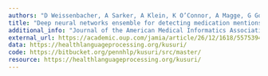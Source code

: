 ```yaml
---
authors: "D Weissenbacher, A Sarker, A Klein, K O’Connor, A Magge, G Gonzalez-Hernand"
title: "Deep neural networks ensemble for detecting medication mentions in tweets"
additional_info: "Journal of the American Medical Informatics Association, 26 (12), 1618-1626 2019 Dec 1 " 
external_url: https://academic.oup.com/jamia/article/26/12/1618/5575394
data: https://healthlanguageprocessing.org/kusuri/
code: https://bitbucket.org/pennhlp/kusuri/src/master/
resource: https://healthlanguageprocessing.org/kusuri/
---
```

